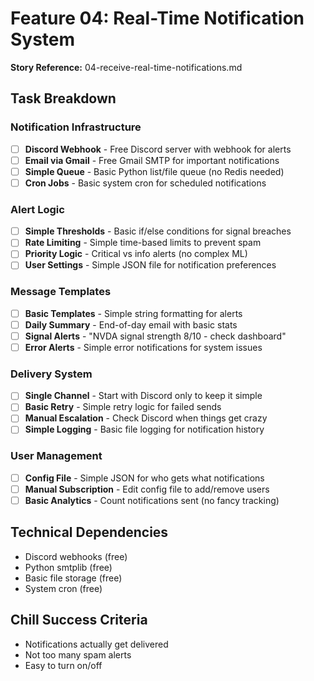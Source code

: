 # Feature 04: Real-Time Notification System
**Story Reference:** 04-receive-real-time-notifications.md

## Task Breakdown

### Notification Infrastructure
- [ ] **Discord Webhook** - Free Discord server with webhook for alerts
- [ ] **Email via Gmail** - Free Gmail SMTP for important notifications
- [ ] **Simple Queue** - Basic Python list/file queue (no Redis needed)
- [ ] **Cron Jobs** - Basic system cron for scheduled notifications

### Alert Logic
- [ ] **Simple Thresholds** - Basic if/else conditions for signal breaches
- [ ] **Rate Limiting** - Simple time-based limits to prevent spam
- [ ] **Priority Logic** - Critical vs info alerts (no complex ML)
- [ ] **User Settings** - Simple JSON file for notification preferences

### Message Templates
- [ ] **Basic Templates** - Simple string formatting for alerts
- [ ] **Daily Summary** - End-of-day email with basic stats
- [ ] **Signal Alerts** - "NVDA signal strength 8/10 - check dashboard"
- [ ] **Error Alerts** - Simple error notifications for system issues

### Delivery System
- [ ] **Single Channel** - Start with Discord only to keep it simple
- [ ] **Basic Retry** - Simple retry logic for failed sends
- [ ] **Manual Escalation** - Check Discord when things get crazy
- [ ] **Simple Logging** - Basic file logging for notification history

### User Management
- [ ] **Config File** - Simple JSON for who gets what notifications
- [ ] **Manual Subscription** - Edit config file to add/remove users
- [ ] **Basic Analytics** - Count notifications sent (no fancy tracking)

## Technical Dependencies
- Discord webhooks (free)
- Python smtplib (free)
- Basic file storage (free)
- System cron (free)

## Chill Success Criteria
- Notifications actually get delivered
- Not too many spam alerts
- Easy to turn on/off
